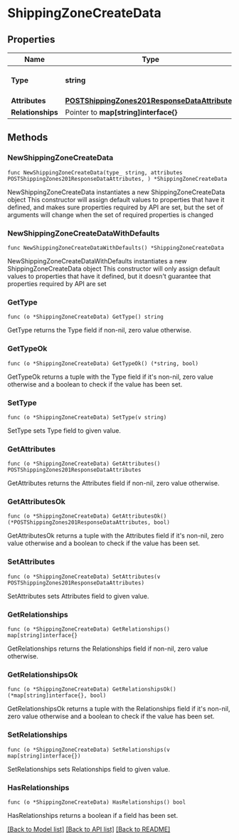 # ShippingZoneCreateData

## Properties

Name | Type | Description | Notes
------------ | ------------- | ------------- | -------------
**Type** | **string** | The resource&#39;s type | 
**Attributes** | [**POSTShippingZones201ResponseDataAttributes**](POSTShippingZones201ResponseDataAttributes.md) |  | 
**Relationships** | Pointer to **map[string]interface{}** |  | [optional] 

## Methods

### NewShippingZoneCreateData

`func NewShippingZoneCreateData(type_ string, attributes POSTShippingZones201ResponseDataAttributes, ) *ShippingZoneCreateData`

NewShippingZoneCreateData instantiates a new ShippingZoneCreateData object
This constructor will assign default values to properties that have it defined,
and makes sure properties required by API are set, but the set of arguments
will change when the set of required properties is changed

### NewShippingZoneCreateDataWithDefaults

`func NewShippingZoneCreateDataWithDefaults() *ShippingZoneCreateData`

NewShippingZoneCreateDataWithDefaults instantiates a new ShippingZoneCreateData object
This constructor will only assign default values to properties that have it defined,
but it doesn't guarantee that properties required by API are set

### GetType

`func (o *ShippingZoneCreateData) GetType() string`

GetType returns the Type field if non-nil, zero value otherwise.

### GetTypeOk

`func (o *ShippingZoneCreateData) GetTypeOk() (*string, bool)`

GetTypeOk returns a tuple with the Type field if it's non-nil, zero value otherwise
and a boolean to check if the value has been set.

### SetType

`func (o *ShippingZoneCreateData) SetType(v string)`

SetType sets Type field to given value.


### GetAttributes

`func (o *ShippingZoneCreateData) GetAttributes() POSTShippingZones201ResponseDataAttributes`

GetAttributes returns the Attributes field if non-nil, zero value otherwise.

### GetAttributesOk

`func (o *ShippingZoneCreateData) GetAttributesOk() (*POSTShippingZones201ResponseDataAttributes, bool)`

GetAttributesOk returns a tuple with the Attributes field if it's non-nil, zero value otherwise
and a boolean to check if the value has been set.

### SetAttributes

`func (o *ShippingZoneCreateData) SetAttributes(v POSTShippingZones201ResponseDataAttributes)`

SetAttributes sets Attributes field to given value.


### GetRelationships

`func (o *ShippingZoneCreateData) GetRelationships() map[string]interface{}`

GetRelationships returns the Relationships field if non-nil, zero value otherwise.

### GetRelationshipsOk

`func (o *ShippingZoneCreateData) GetRelationshipsOk() (*map[string]interface{}, bool)`

GetRelationshipsOk returns a tuple with the Relationships field if it's non-nil, zero value otherwise
and a boolean to check if the value has been set.

### SetRelationships

`func (o *ShippingZoneCreateData) SetRelationships(v map[string]interface{})`

SetRelationships sets Relationships field to given value.

### HasRelationships

`func (o *ShippingZoneCreateData) HasRelationships() bool`

HasRelationships returns a boolean if a field has been set.


[[Back to Model list]](../README.md#documentation-for-models) [[Back to API list]](../README.md#documentation-for-api-endpoints) [[Back to README]](../README.md)


